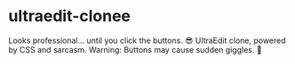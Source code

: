 # ultraedit-clonee
Looks professional… until you click the buttons. 😎 UltraEdit clone, powered by CSS and sarcasm. Warning: Buttons may cause sudden giggles. 🤭
